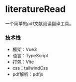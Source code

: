 # literatureRead

一个简单的pdf文献阅读翻译工具。

### 技术栈
* 框架：Vue3
* 语言：TypeScript
* 打包：Vite
* css：tailwindCss
* pdf解析：pdfjs
